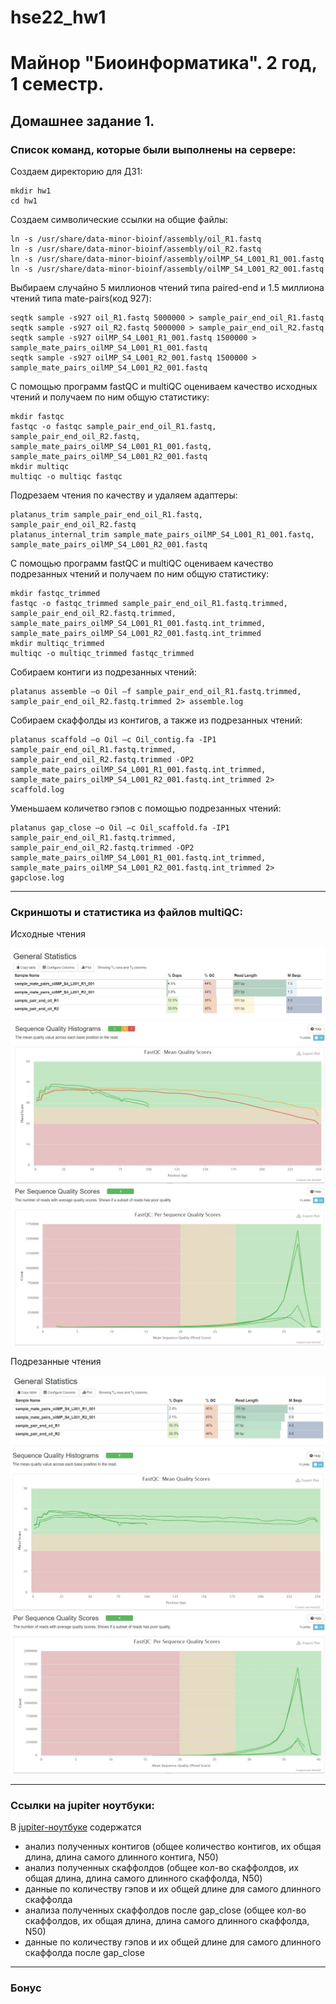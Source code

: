 # hse22_hw1

# Майнор "Биоинформатика". 2 год, 1 семестр.
## Домашнее задание 1.

### Список команд, которые были выполнены на сервере:

Создаем директорию для ДЗ1:
```
mkdir hw1
cd hw1
```

Cоздаем символические ссылки на общие файлы:
```
ln -s /usr/share/data-minor-bioinf/assembly/oil_R1.fastq
ln -s /usr/share/data-minor-bioinf/assembly/oil_R2.fastq
ln -s /usr/share/data-minor-bioinf/assembly/oilMP_S4_L001_R1_001.fastq
ln -s /usr/share/data-minor-bioinf/assembly/oilMP_S4_L001_R2_001.fastq
```

Выбираем случайно 5 миллионов чтений типа paired-end и 1.5 миллиона чтений типа mate-pairs(код 927):
```
seqtk sample -s927 oil_R1.fastq 5000000 > sample_pair_end_oil_R1.fastq
seqtk sample -s927 oil_R2.fastq 5000000 > sample_pair_end_oil_R2.fastq
seqtk sample -s927 oilMP_S4_L001_R1_001.fastq 1500000 > sample_mate_pairs_oilMP_S4_L001_R1_001.fastq
seqtk sample -s927 oilMP_S4_L001_R2_001.fastq 1500000 > sample_mate_pairs_oilMP_S4_L001_R2_001.fastq
```

С помощью программ fastQC и multiQC оцениваем качество исходных чтений и получаем по ним общую статистику:
```
mkdir fastqc
fastqc -o fastqc sample_pair_end_oil_R1.fastq, sample_pair_end_oil_R2.fastq, sample_mate_pairs_oilMP_S4_L001_R1_001.fastq, sample_mate_pairs_oilMP_S4_L001_R2_001.fastq
mkdir multiqc
multiqc -o multiqc fastqc
```

Подрезаем чтения по качеству и удаляем адаптеры:
```
platanus_trim sample_pair_end_oil_R1.fastq, sample_pair_end_oil_R2.fastq
platanus_internal_trim sample_mate_pairs_oilMP_S4_L001_R1_001.fastq, sample_mate_pairs_oilMP_S4_L001_R2_001.fastq
```

С помощью программ fastQC и multiQC оцениваем качество подрезанных чтений и получаем по ним общую статистику:
```
mkdir fastqc_trimmed
fastqc -o fastqc_trimmed sample_pair_end_oil_R1.fastq.trimmed, sample_pair_end_oil_R2.fastq.trimmed, sample_mate_pairs_oilMP_S4_L001_R1_001.fastq.int_trimmed, sample_mate_pairs_oilMP_S4_L001_R2_001.fastq.int_trimmed
mkdir multiqc_trimmed
multiqc -o multiqc_trimmed fastqc_trimmed
```

Собираем контиги из подрезанных чтений:
```
platanus assemble –o Oil –f sample_pair_end_oil_R1.fastq.trimmed, sample_pair_end_oil_R2.fastq.trimmed 2> assemble.log
```

Cобираем скаффолды из контигов, а также из подрезанных чтений:
```
platanus scaffold –o Oil –c Oil_contig.fa -IP1 sample_pair_end_oil_R1.fastq.trimmed, sample_pair_end_oil_R2.fastq.trimmed -OP2 sample_mate_pairs_oilMP_S4_L001_R1_001.fastq.int_trimmed, sample_mate_pairs_oilMP_S4_L001_R2_001.fastq.int_trimmed 2> scaffold.log
```

Уменьшаем количетво гэпов с помощью подрезанных чтений:
```
platanus gap_close –o Oil –c Oil_scaffold.fa -IP1 sample_pair_end_oil_R1.fastq.trimmed, sample_pair_end_oil_R2.fastq.trimmed -OP2 sample_mate_pairs_oilMP_S4_L001_R1_001.fastq.int_trimmed, sample_mate_pairs_oilMP_S4_L001_R2_001.fastq.int_trimmed 2> gapclose.log
```
____

### Скриншоты и статистика из файлов multiQC:

Исходные чтения

![multiqc1](fastqc_multiqc_and_screenshots/multiqc1.jpg)
![multiqc2](fastqc_multiqc_and_screenshots/multiqc2.jpg)
![multiqc3](fastqc_multiqc_and_screenshots/multiqc3.jpg)

Подрезанные чтения

![multiqc_trimmed1](fastqc_multiqc_and_screenshots/multiqc_trimmed1.jpg)
![multiqc_trimmed2](fastqc_multiqc_and_screenshots/multiqc_trimmed2.jpg)
![multiqc_trimmed3](fastqc_multiqc_and_screenshots/multiqc_trimmed3.jpg)

____

### Ссылки на jupiter ноутбуки:

В [jupiter-ноутбуке](src/analysis_of_contigs_and_scaffolds.ipynb) содержатся
- анализ полученных контигов (общее количество контигов, их общая длина, длина самого длинного контига, N50)
- анализ полученных скаффолдов (общее кол-во скаффолдов, их общая длина, длина самого длинного скаффолда, N50)
- данные по количеству гэпов и их общей длине для самого длинного скаффолда
- анализа полученных скаффолдов после gap_close (общее кол-во скаффолдов, их общая длина, длина самого длинного скаффолда, N50)
- данные по количеству гэпов и их общей длине для самого длинного скаффолда после gap_close

____

###  Бонус
